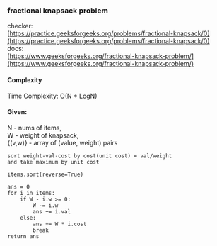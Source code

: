### fractional knapsack problem

checker:  
[https://practice.geeksforgeeks.org/problems/fractional-knapsack/0](https://practice.geeksforgeeks.org/problems/fractional-knapsack/0)  
docs:  
[https://www.geeksforgeeks.org/fractional-knapsack-problem/](https://www.geeksforgeeks.org/fractional-knapsack-problem/)  

#### Complexity
Time Complexity: O(N * LogN)    

#### Given: 
N - nums of items,  
W - weight of knapsack,  
{(v,w)} - array of (value, weight) pairs

    sort weight-val-cost by cost(unit cost) = val/weight
    and take maximum by unit cost
    
    items.sort(reverse=True)
    
    ans = 0
    for i in items:
        if W - i.w >= 0:
            W -= i.w
            ans += i.val
        else:
            ans += W * i.cost
            break
    return ans

